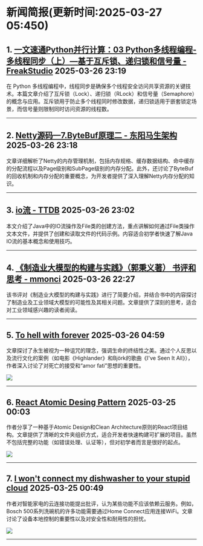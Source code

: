 # 新闻简报(更新时间:2025-03-27 05:450)

## 1. [一文速通Python并行计算：03 Python多线程编程-多线程同步（上）—基于互斥锁、递归锁和信号量 - FreakStudio](https://www.cnblogs.com/FreakEmbedded/p/18795023)   2025-03-26 23:19

在 Python 多线程编程中，线程同步是确保多个线程安全访问共享资源的关键技术。本篇文章介绍了互斥锁（Lock）、递归锁（RLock）和信号量（Semaphore）的概念与应用。互斥锁用于防止多个线程同时修改数据，递归锁适用于嵌套锁定场景，而信号量则限制同时访问资源的线程数。

---

## 2. [Netty源码—7.ByteBuf原理二 - 东阳马生架构](https://www.cnblogs.com/mjunz/p/18795020)   2025-03-26 23:18

文章详细解析了Netty的内存管理机制，包括内存规格、缓存数据结构、命中缓存的分配流程以及Page级别和SubPage级别的内存分配。此外，还讨论了ByteBuf的回收机制和内存分配的重要概念，为开发者提供了深入理解Netty内存分配的知识。

---

## 3. [io流 - TTDB](https://www.cnblogs.com/ttdb-huu/p/18794990)   2025-03-26 23:02

本文介绍了Java中的IO流操作及File类的创建方法，重点讲解如何通过File类操作文本文件，并提供了创建和读取文件的代码示例。内容适合初学者快速了解Java IO流的基本概念和使用技巧。

---

## 4. [《制造业大模型的构建与实践》（郭秉义著） 书评和思考 - mmonci](https://www.cnblogs.com/monciHuang/p/18793485)   2025-03-26 22:27

该书评对《制造业大模型的构建与实践》进行了简要介绍，并结合书中的内容探讨了制造业及工业领域大模型的可能性及其相关问题。文章提供了深刻的思考，适合对工业领域感兴趣的读者阅读。

---

## 5. [To hell with forever](https://app.daily.dev/posts/to-hell-with-forever-s7450snpa)   2025-03-26 04:59

文章探讨了永生被视为一种诅咒的理念，强调生命的终结性之美。通过个人反思以及流行文化的案例（如电影《Highlander》和Björk的歌曲《I've Seen It All》），作者深入讨论了对死亡的接受和“amor fati”思想的重要性。

![](https://media.daily.dev/image/upload/f_auto,q_auto/v1/posts/d3a3f7aa9043cbaa366a805064d566cc?_a=AQAEuj9)

---

## 6. [React Atomic Desing Pattern](https://app.daily.dev/posts/react-atomic-desing-pattern-k4zfd8zaa)   2025-03-25 00:03

作者分享了一种基于Atomic Design和Clean Architecture原则的React项目结构。文章提供了清晰的文件夹组织方式，适合开发者快速构建可扩展的项目。虽然不包括完整的功能（如错误处理、认证等），但对初学者而言是很好的起点。

![](https://media.daily.dev/image/upload/s--PfOazTNV--/f_auto/v1742832276/posts/K4zfD8zaA)

---

## 7. [I won't connect my dishwasher to your stupid cloud](https://app.daily.dev/posts/i-won-t-connect-my-dishwasher-to-your-stupid-cloud-wl0rjefsm)   2025-03-25 00:49

作者对智能家电的云连接功能提出批评，认为某些功能不应该依赖云服务。例如，Bosch 500系列洗碗机的许多功能需要通过Home Connect应用连接WiFi。文章讨论了设备本地控制的重要性以及对安全性和耐用性的担忧。

![](https://media.daily.dev/image/upload/f_auto,q_auto/v1/posts/50293e75b0bee313f52f0f36cacb13ba?_a=AQAEuj9)

---